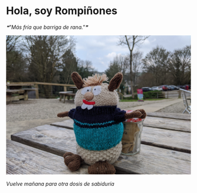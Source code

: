 # Hola, soy Rompiñones

<!--STARTS_HERE_QUOTE_README-->
<i>❝"Más fría que barriga de rana."❞</i>
<!--ENDS_HERE_QUOTE_README-->

<!--START_SECTION:update_image-->
![alt text](https://raw.githubusercontent.com/focaalvarez/rompinones/main/.github/images/IMG_20220329_124300.jpg?raw=true)
<!--END_SECTION:update_image-->

*Vuelve mañana para otra dosis de sabiduría*
